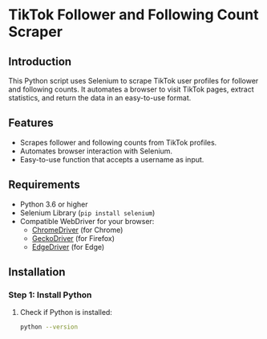 # TikTok Follower and Following Count Scraper

## Introduction
This Python script uses Selenium to scrape TikTok user profiles for follower and following counts. 
It automates a browser to visit TikTok pages, extract statistics, and return the data in an easy-to-use format.


## Features
- Scrapes follower and following counts from TikTok profiles.
- Automates browser interaction with Selenium.
- Easy-to-use function that accepts a username as input.


## Requirements
- Python 3.6 or higher
- Selenium Library (`pip install selenium`)
- Compatible WebDriver for your browser:
  - [ChromeDriver](https://chromedriver.chromium.org/downloads) (for Chrome)
  - [GeckoDriver](https://github.com/mozilla/geckodriver/releases) (for Firefox)
  - [EdgeDriver](https://developer.microsoft.com/en-us/microsoft-edge/tools/webdriver/) (for Edge)


## Installation

### Step 1: Install Python
1. Check if Python is installed:
   ```bash
   python --version
   
